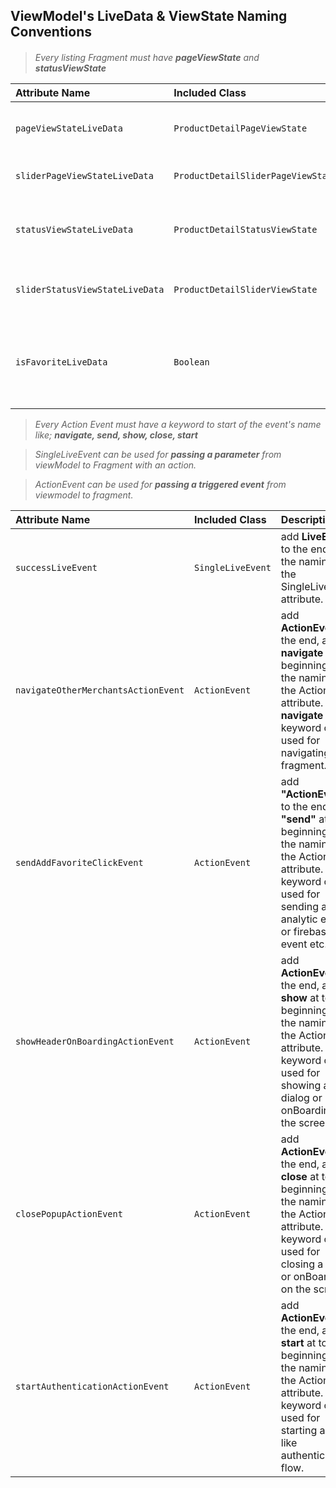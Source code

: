 
## ViewModel's LiveData & ViewState Naming Conventions

#### 

>*Every listing Fragment must have* ***pageViewState*** *and* ***statusViewState***

| Attribute Name | Included Class     | Description                |
| :-------- | :------- | :------------------------- |
| `pageViewStateLiveData` | `ProductDetailPageViewState` | for __main__ recyclerView listing in a fragment |
| `sliderPageViewStateLiveData` | `ProductDetailSliderPageViewState` | for __sublisting__ in a fragment |
| `statusViewStateLiveData` | `ProductDetailStatusViewState` | for __main__ state management in a fragment |
| `sliderStatusViewStateLiveData` | `ProductDetailSliderViewState` | for __sub__ state management in a fragment|
| `isFavoriteLiveData` | `Boolean` | add __LiveData__ to the end of the naming of the primitive type |


> *Every Action Event must have a keyword to start of the event's name like;* ***navigate, send, show, close, start***

> *SingleLiveEvent can be used for ***passing a parameter*** from viewModel to Fragment with an action.*

> *ActionEvent can be used for ***passing a triggered event*** from viewmodel to fragment.*

| Attribute Name | Included Class     | Description                |
| :-------- | :------- | :------------------------- |
| `successLiveEvent` | `SingleLiveEvent` | add __LiveEvent__ to the end of the naming of the SingleLiveEvent attribute. |
| `navigateOtherMerchantsActionEvent` | `ActionEvent` | add __ActionEvent__ to the end, and __navigate__ at the beginning of the naming of the ActionEvent attribute. __navigate__ keyword can be used for navigating to a fragment.|
| `sendAddFavoriteClickEvent`| `ActionEvent` | add __"ActionEvent"__ to the end, and __"send"__ at the beginning of the naming of the ActionEvent attribute. __send__ keyword can be used for sending an analytic event or firebase event etc. |
| `showHeaderOnBoardingActionEvent`| `ActionEvent` | add __ActionEvent__ to the end, and __show__ at to beginning of the naming of the ActionEvent attribute. __show__ keyword can be used for showing a dialog or onBoarding on the screen. |
| `closePopupActionEvent`| `ActionEvent` | add __ActionEvent__ to the end, and __close__ at to beginning of the naming of the ActionEvent attribute. __close__ keyword can be used for closing a dialog or onBoarding on the screen.|
| `startAuthenticationActionEvent`| `ActionEvent` | add __ActionEvent__ to the end, and __start__ at to beginning of the naming of the ActionEvent attribute. __start__ keyword can be used for starting a flow like authentication flow. |

  